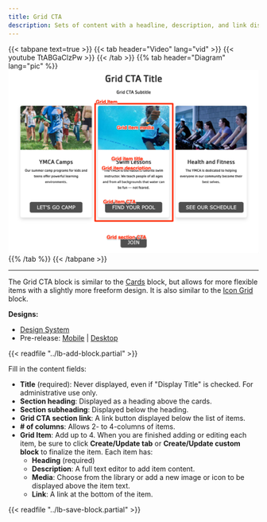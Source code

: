 ```yaml
---
title: Grid CTA
description: Sets of content with a headline, description, and link displayed in 2 to 4-item wide rows, with the option to include icons or images.
---
```


{{< tabpane text=true >}}
  {{< tab header="Video" lang="vid" >}}
    {{< youtube TtABGaClzPw >}}
  {{< /tab >}}
  {{% tab header="Diagram" lang="pic" %}}
![Screenshot of the Grid CTA component with block labels](lb-grid-cta.png)
  {{% /tab %}}
{{< /tabpane >}}

---

The Grid CTA block is similar to the [Cards](../cards) block, but allows for more flexible items with a slightly more freeform design.  It is also similar to the [Icon Grid](../icon-grid) block.

**Designs:**

-   [Design System](<../../../../../../assets/img/designs/lb-ui-kit/Grid Content.jpg>)
-   Pre-release: [Mobile](<../../../../../../assets/img/designs/lb/Grid Content Mobile.png>) | [Desktop](<../../../../../../assets/img/designs/lb/Grid Content Desktop.png>)

{{< readfile "../lb-add-block.partial" >}}

Fill in the content fields:

-   **Title** (required): Never displayed, even if "Display Title" is checked. For administrative use only.
-   **Section heading**: Displayed as a heading above the cards.
-   **Section subheading**: Displayed below the heading.
-   **Grid CTA section link**: A link button displayed below the list of items.
-   **# of columns**: Allows 2- to 4-columns of items.
-   **Grid Item**: Add up to 4. When you are finished adding or editing each item, be sure to click **Create/Update tab** or **Create/Update custom block** to finalize the item. Each item has:
    -   **Heading** (required)
    -   **Description**: A full text editor to add item content.
    -   **Media**: Choose from the library or add a new image or icon to be displayed above the item text.
    -   **Link**: A link at the bottom of the item.

{{< readfile "../lb-save-block.partial" >}}
